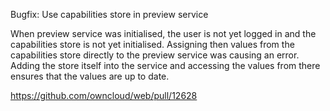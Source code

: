 Bugfix: Use capabilities store in preview service

When preview service was initialised, the user is not yet logged in and the capabilities store is not yet initialised.
Assigning then values from the capabilities store directly to the preview service was causing an error.
Adding the store itself into the service and accessing the values from there ensures that the values are up to date.

https://github.com/owncloud/web/pull/12628
